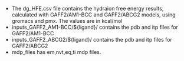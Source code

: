 - The dg_HFE.csv file contains the hydraion free energy results, calculated with GAFF2/AM1-BCC and GAFF2/ABCG2 models, using gromacs and pmx. The values are in kcal/mol
- inputs_GAFF2_AM1-BCC/${ligand}/ contains the pdb and itp files for GAFF2/AM1-BCC
- inputs_GAFF2_ABCG2/${ligand}/ contains the pdb and itp files for GAFF2/ABCG2
- mdp_files has em,nvt,eq,ti mdp files.
